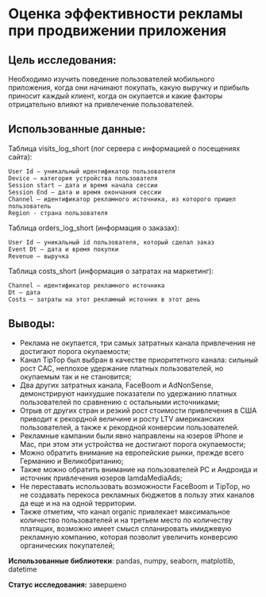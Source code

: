 # Оценка эффективности рекламы при продвижении приложения

## Цель исследования:

Необходимо изучить поведение пользователей мобильного приложения, когда они начинают покупать, какую выручку и прибыль приносит каждый клиент, когда он окупается и какие факторы отрицательно влияют на привлечение пользователей.

## Использованные данные:

Таблица visits_log_short (лог сервера с информацией о посещениях сайта):

    User Id — уникальный идентификатор пользователя
    Device — категория устройства пользователя
    Session start — дата и время начала сессии
    Session End — дата и время окончания сессии
    Channel — идентификатор рекламного источника, из которого пришел пользователь
    Region - страна пользователя
    
Таблица orders_log_short (информация о заказах):

    User Id — уникальный id пользователя, который сделал заказ
    Event Dt — дата и время покупки
    Revenue — выручка

Таблица costs_short (информация о затратах на маркетинг):

    Channel — идентификатор рекламного источника
    Dt — дата
    Costs — затраты на этот рекламный источник в этот день

## Выводы:

- Реклама не окупается, три самых затратных канала привлечения не достигают порога окупаемости;
- Канал TipTop был выбран в качестве приоритетного канала: сильный рост CAC, неплохое удержание платных пользователей, но окупаемым так и не становится;
- Два других затратных канала, FaceBoom и AdNonSense, демонстрируют наихудшие показатели по удержанию платных пользователей по сравнению с остальными источниками;
- Отрыв от других стран и резкий рост стоимости привлечения в США приводит к рекордной величине и росту LTV американских пользователей, а также к рекордной конверсии пользователей. 
- Рекламные кампании были явно направлены на юзеров iPhone и Mac, при этом эти устройства не достигают порога окупаемости;
- Можно обратить внимание на европейские рынки, прежде всего Германию и Великобританию;
- Также можно обратить внимание на пользователей PC и Андроида и источник привлечения юзеров lamdaMediaAds;
- Не переставать использовать возможности FaceBoom  и TipTop, но не создавать перекоса рекламных бюджетов в пользу этих каналов да еще и на на одной территории.
- Также отметим, что канал organic привлекает максимальное количество пользователей и на третьем место по количеству платящих, возможно имеет смысл спланировать имиджевую рекламную компанию, которая позволит увеличить конверсию органических покупателей;

**Использованные библиотеки**: pandas, numpy, seaborn, matplotlib, datetime

**Статус исследования:** завершено
